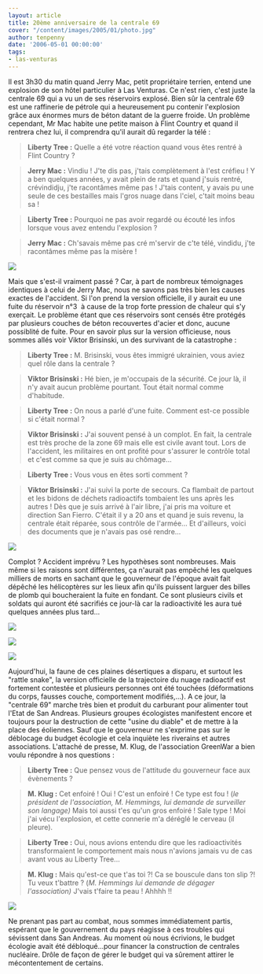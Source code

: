 ```yaml
---
layout: article
title: 20ème anniversaire de la centrale 69
cover: "/content/images/2005/01/photo.jpg"
author: tenpenny
date: '2006-05-01 00:00:00'
tags:
- las-venturas
---
```


Il est 3h30 du matin quand Jerry Mac, petit propriétaire terrien,&nbsp;entend une explosion de son hôtel particulier à Las Venturas. Ce n'est rien, c'est juste la centrale 69 qui a vu un de ses réservoirs explosé. Bien sûr la centrale 69 est une&nbsp;raffinerie de pétrole&nbsp;qui a heureusement pu contenir l'explosion grâce aux énormes murs de béton datant de la guerre froide. Un problème cependant, Mr Mac habite une petite maison à Flint Country et quand il rentrera chez lui, il comprendra qu'il aurait dû regarder la télé :

> **Liberty Tree :** Quelle a été votre réaction quand vous êtes rentré à Flint Country ?

> **Jerry Mac :** Vindiu ! J'te dis pas, j'tais complètement à l'est créfieu ! Y a ben quelques années, y avait plein de rats&nbsp;et quand j'suis rentré, crévindidju, j'te racontâmes même pas ! J'tais content, y avais pu une seule de ces bestailles mais l'gros nuage dans l'ciel, c'tait moins beau sa !

> **Liberty Tree :** Pourquoi ne pas avoir regardé ou écouté&nbsp;les infos lorsque vous avez entendu l'explosion ?

> **Jerry Mac :** Ch'savais même pas cré m'servir de c'te télé, vindidu, j'te racontâmes même pas la misère !

![](  /content/images/2005/01/usine1.jpg)

Mais que s'est-il vraiment passé&nbsp;? Car, à part de nombreux témoignages identiques à celui de Jerry Mac, nous ne savons pas très bien les causes exactes de l'accident. Si l'on prend la version officielle, il y aurait eu une fuite du réservoir n°3&nbsp; à cause de la trop forte pression de chaleur qui s'y exerçait. Le problème étant que&nbsp;ces réservoirs&nbsp;sont censés être protégés par plusieurs couches de béton recouvertes d'acier et donc, aucune possiblité de fuite. Pour en savoir plus sur la version officieuse, nous sommes allés voir Viktor Brisinski, un des survivant de la catastrophe :

> **Liberty Tree :** M. Brisinski, vous êtes immigré ukrainien, vous aviez quel rôle dans la centrale ?

> **Viktor Brisinski :** Hé bien, je m'occupais de la sécurité. Ce jour là, il n'y avait aucun problème pourtant. Tout était normal comme d'habitude.

> **Liberty Tree :** On nous a parlé d'une fuite. Comment est-ce possible si c'était normal ?

> **Viktor Brisinski :** J'ai souvent pensé à un complot. En fait, la centrale est très proche de la zone 69 mais elle est civile avant tout. Lors de l'accident, les militaires en ont profité pour s'assurer le contrôle total et c'est comme sa que je suis au chômage...

> **Liberty Tree :** Vous vous en êtes sorti comment ?

> **Viktor Brisinski :** J'ai suivi la porte de secours. Ca flambait de partout et les bidons de déchets radioactifs tombaient les uns après les autres ! Dès que je suis arrivé à l'air libre, j'ai pris ma voiture et direction San Fierro. C'était il y a 20 ans et quand je suis revenu, la centrale était réparée, sous contrôle de l'armée... Et d'ailleurs, voici des documents que je n'avais pas osé rendre...

![](  /content/images/2005/01/dossier.jpg)

Complot ? Accident imprévu ? Les hypothèses sont nombreuses. Mais même si les raisons sont différentes, ça n'aurait pas empêché les quelques milliers de morts en sachant que le gouverneur de l'époque avait fait dépêché les hélicoptères sur les lieux afin qu'ils puissent larguer des billes de plomb qui boucheraient la fuite en fondant. Ce sont plusieurs civils et soldats qui auront été sacrifiés ce jour-là car la radioactivité les aura tué quelques années plus tard...

![](  /content/images/2005/01/plaine1.jpg)

![](  /content/images/2005/01/plaine2.jpg)

![](  /content/images/2005/01/zombi.jpg)

Aujourd'hui, la faune de ces plaines désertiques a disparu, et surtout les "rattle snake",&nbsp;la version officielle de la trajectoire du nuage radioactif&nbsp;est fortement contestée et plusieurs personnes ont été touchées (déformations du corps, fausses couche, comportement modifiés,...). A ce jour, la "centrale 69" marche très bien et produit du carburant pour alimenter tout l'Etat de San Andreas. Plusieurs groupes écologistes manifestent encore et toujours pour la destruction de cette "usine du diable" et de mettre à la place des éoliennes.&nbsp;Sauf que le gouverneur ne s'exprime pas sur le déblocage du budget écologie et cela inquiète les riverains et autres associations. L'attaché de presse, M.&nbsp;Klug,&nbsp;de l'association GreenWar a bien voulu répondre à nos questions :

> **Liberty Tree :** Que pensez vous de l'attitude du gouverneur face aux évènements ?

> **M. Klug :** Cet enfoiré ! Oui ! C'est un enfoiré ! Ce type est fou ! (_le président de l'association, M. Hemmings, lui demande de surveiller son langage)_ Mais toi aussi t'es qu'un gros enfoiré ! Sale type ! Moi j'ai vécu l'explosion, et cette connerie m'a déréglé le cerveau (il pleure).

> **Liberty Tree :** Oui, nous avions entendu dire que les radioactivités transformaient le comportement mais nous n'avions jamais vu de cas avant vous au Liberty Tree...

> **M. Klug :** Mais qu'est-ce que t'as toi ?!&nbsp;Ca se&nbsp;bouscule dans ton slip ?! Tu veux t'battre ? (_M. Hemmings lui demande de dégager l'association)_ J'vais t'faire ta peau ! Ahhhh !!

![](  /content/images/2005/01/usine.jpg)

Ne prenant pas part au combat, nous sommes immédiatement partis, espérant que le gouvernement du pays réagisse à ces troubles qui sévissent dans San Andreas. Au moment où nous écrivions, le budget écologie avait été débloqué...pour financer la construction de centrales nucléaire. Drôle de façon de gérer le budget qui va sûrement attirer le mécontentement de certains.

<!--kg-card-end: markdown-->
